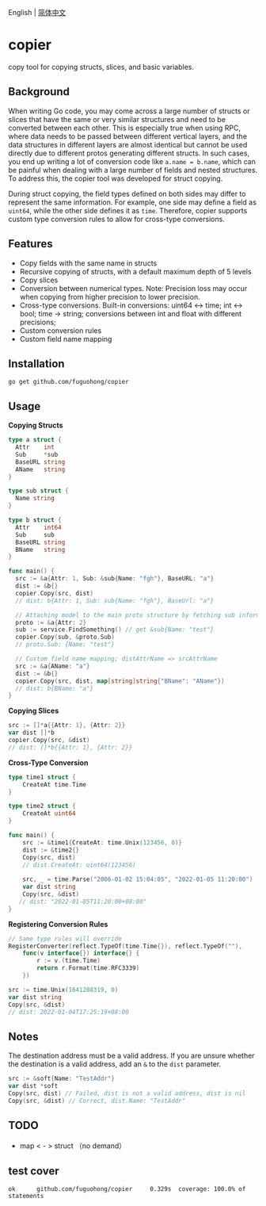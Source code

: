 English | [简体中文](README-CN.md)

# copier
copy tool for copying structs, slices, and basic variables.


## Background

When writing Go code, you may come across a large number of structs or slices that have the same or very similar structures and need to be converted between each other. This is especially true when using RPC, where data needs to be passed between different vertical layers, and the data structures in different layers are almost identical but cannot be used directly due to different protos generating different structs. In such cases, you end up writing a lot of conversion code like `a.name = b.name`, which can be painful when dealing with a large number of fields and nested structures. To address this, the copier tool was developed for struct copying.

During struct copying, the field types defined on both sides may differ to represent the same information. For example, one side may define a field as `uint64`, while the other side defines it as `time`. Therefore, copier supports custom type conversion rules to allow for cross-type conversions.

## Features

- Copy fields with the same name in structs
- Recursive copying of structs, with a default maximum depth of 5 levels
- Copy slices
- Conversion between numerical types. Note: Precision loss may occur when copying from higher precision to lower precision.
- Cross-type conversions. Built-in conversions: uint64 <-> time; int <-> bool; time -> string; conversions between int and float with different precisions; 
- Custom conversion rules
- Custom field name mapping

## Installation

```
go get github.com/fuguohong/copier
```

## Usage

**Copying Structs**

```go
type a struct {
  Attr    int
  Sub     *sub
  BaseURL string
  AName   string
}

type sub struct {
  Name string
}

type b struct {
  Attr    int64
  Sub     sub
  BaseURL string
  BName   string
}

func main() {
  src := &a{Attr: 1, Sub: &sub{Name: "fgh"}, BaseURL: "a"}
  dist := &b{}
  copier.Copy(src, dist)
  // dist: b{Attr: 1, Sub: sub{Name: "fgh"}, BaseUrl: "a"}

  // Attaching model to the main proto structure by fetching sub information
  proto := &a{Attr: 2}
  sub := service.FindSomething() // get &sub{Name: "test"}
  copier.Copy(sub, &proto.Sub)
  // proto.Sub: {Name: "test"}

  // Custom field name mapping; distAttrName => srcAttrName
  src := &a{AName: "a"}
  dist := &b{}
  copier.Copy(src, dist, map[string]string{"BName": "AName"})
  // dist: b{BName: "a"}
}
```

**Copying Slices**

```go
src := []*a{{Attr: 1}, {Attr: 2}}
var dist []*b
copier.Copy(src, &dist)
// dist: []*b{{Attr: 1}, {Attr: 2}}
```

**Cross-Type Conversion**

```go
type time1 struct {
	CreateAt time.Time
}

type time2 struct {
	CreateAt uint64
}

func main() {
    src := &time1{CreateAt: time.Unix(123456, 0)}
    dist := &time2{}
    Copy(src, dist)
    // dist.CreateAt: uint64(123456)
    
    src, _ = time.Parse("2006-01-02 15:04:05", "2022-01-05 11:20:00")
    var dist string
    Copy(src, &dist)
   // dist: "2022-01-05T11:20:00+08:00"
}
```

**Registering Conversion Rules**

```go
// Same type rules will override
RegisterConverter(reflect.TypeOf(time.Time{}), reflect.TypeOf(""),
    func(v interface{}) interface{} {
        r := v.(time.Time)
        return r.Format(time.RFC3339)
    })

src := time.Unix(1641288319, 0)
var dist string
Copy(src, &dist)
// dist: 2022-01-04T17:25:19+08:00
```

## Notes

The destination address must be a valid address. If you are unsure whether the destination is a valid address, add an `&` to the `dist` parameter.

```go
src := &soft{Name: "TestAddr"}
var dist *soft
Copy(src, dist) // Failed, dist is not a valid address, dist is nil
Copy(src, &dist) // Correct, dist.Name: "TestAddr"
```

## TODO
- map < - > struct （no demand）

## test cover
```
ok      github.com/fuguohong/copier     0.329s  coverage: 100.0% of statements
```